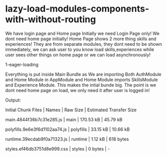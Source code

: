 # lazy-load-modules-components-with-without-routing

We have login page and Home page Initially we need Login Page only! We dont need home page initially!
Home Page shows 2 more thing skills and experiences! They are from separate modules, they dont need to be shown immediately, we can 
ask user to you know load skills,experiences while user sees other things on home page or we can load asynchronously!

1-eager-loading

Everything is put inside Main Bundle as We are importing Both AuthModule and Home Module in AppModule and Home Module imports SkillsModule and
Experience Module. This makes the intial bunde big. The point is we dont need home page on load, we only need it after user is logged in!

Output:

Initial Chunk Files           | Names         |  Raw Size | Estimated Transfer Size

main.4844f36b7c31e285.js      | main          | 170.53 kB |                45.79 kB

polyfills.9e6e3f6d1102aa74.js | polyfills     |  33.15 kB |                10.66 kB

runtime.39ecdab9f0a71323.js   | runtime       |   1.12 kB |               618 bytes

styles.ef46db3751d8e999.css   | styles        |   0 bytes |                       -
